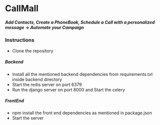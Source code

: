 # CallMall
##### Add Contacts, Create a PhoneBook, Schedule a Call with a personalized message -> Automate your Campaign

### Instructions
- Clone the repository

##### Backend
- Install all the mentioned backend dependencies from requirements.txt inside backend directory
- Start the redis server on port 6379
- Run the django server on port 8000 and Start the celery

##### FrontEnd
- npm install the front end dependencies as mentioned in package.json
- Start the server 
